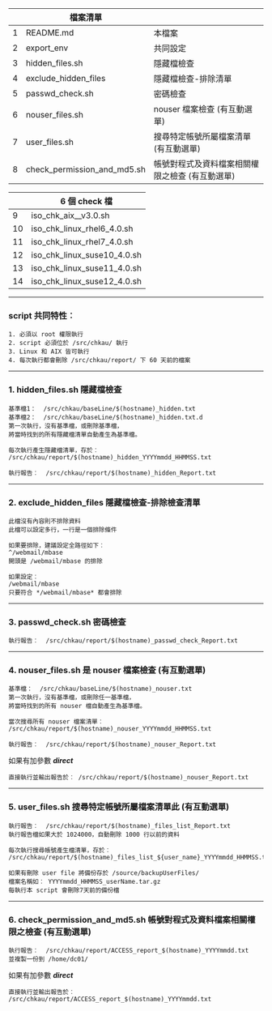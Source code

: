 ||檔案清單||
|--|--|--|
|1|README.md|本檔案|
|2|export_env|共同設定|
|3|hidden_files.sh|隱藏檔檢查|
|4|exclude_hidden_files|隱藏檔檢查-排除清單|
|5|passwd_check.sh|密碼檢查|
|6|nouser_files.sh|nouser 檔案檢查 (有互動選單)|
|7|user_files.sh|搜尋特定帳號所屬檔案清單 (有互動選單)|
|8|check_permission_and_md5.sh|帳號對程式及資料檔案相關權限之檢查 (有互動選單)|

||6 個 check 檔|
|--|--|
|9| iso_chk_aix__v3.0.sh|
|10|iso_chk_linux_rhel6_4.0.sh|
|11|iso_chk_linux_rhel7_4.0.sh|
|12|iso_chk_linux_suse10_4.0.sh|
|13|iso_chk_linux_suse11_4.0.sh|
|14|iso_chk_linux_suse12_4.0.sh|
---
### script 共同特性︰
```
1. 必須以 root 權限執行
2. script 必須位於 /src/chkau/ 執行
3. Linux 和 AIX 皆可執行
4. 每次執行都會刪除 /src/chkau/report/ 下 60 天前的檔案
```
---
### 1. hidden_files.sh 隱藏檔檢查
```
基準檔1：  /src/chkau/baseLine/$(hostname)_hidden.txt
基準檔2：  /src/chkau/baseLine/$(hostname)_hidden.txt.d
第一次執行，沒有基準檔，或刪除基準檔，
將當時找到的所有隱藏檔清單自動產生為基準檔。

每次執行產生隱藏檔清單，存於︰
/src/chkau/report/$(hostname)_hidden_YYYYmmdd_HHMMSS.txt
   
執行報告︰  /src/chkau/report/$(hostname)_hidden_Report.txt
```   
---
### 2. exclude_hidden_files 隱藏檔檢查-排除檢查清單
```
此檔沒有內容則不排除資料
此檔可以設定多行，一行是一個排除條件
   
如果要排除，建議設定全路徑如下︰
^/webmail/mbase
開頭是 /webmail/mbase 的排除
   
如果設定︰
/webmail/mbase
只要符合 */webmail/mbase* 都會排除
```
---
### 3. passwd_check.sh 密碼檢查
```
執行報告︰  /src/chkau/report/$(hostname)_passwd_check_Report.txt
```
---
### 4. nouser_files.sh 是 nouser 檔案檢查  (有互動選單)
```
基準檔：  /src/chkau/baseLine/$(hostname)_nouser.txt
第一次執行，沒有基準檔，或刪除任一基準檔，
將當時找到的所有 nouser 檔自動產生為基準檔。

當次搜尋所有 nouser 檔案清單︰
/src/chkau/report/$(hostname)_nouser_YYYYmmdd_HHMMSS.txt
   
執行報告︰  /src/chkau/report/$(hostname)_nouser_Report.txt
```
   如果有加參數 ***direct***
```
直接執行並輸出報告於︰ /src/chkau/report/$(hostname)_nouser_Report.txt
```
---
### 5. user_files.sh 搜尋特定帳號所屬檔案清單此 (有互動選單)
```
執行報告︰  /src/chkau/report/$(hostname)_files_list_Report.txt
執行報告檔如果大於 1024000，自動刪除 1000 行以前的資料

每次執行搜尋帳號產生檔清單，存於︰
/src/chkau/report/$(hostname)_files_list_${user_name}_YYYYmmdd_HHMMSS.txt

如果有刪除 user file 將備份存於 /source/backupUserFiles/
檔案名稱如︰ YYYYmmdd_HHMMSS_userName.tar.gz
每執行本 script 會刪除7天前的備份檔
```
---
### 6. check_permission_and_md5.sh 帳號對程式及資料檔案相關權限之檢查 (有互動選單)
```
執行報告︰  /src/chkau/report/ACCESS_report_$(hostname)_YYYYmmdd.txt
並複製一份到 /home/dc01/
```
   如果有加參數 ***direct***
```
直接執行並輸出報告於︰ /src/chkau/report/ACCESS_report_$(hostname)_YYYYmmdd.txt
```
